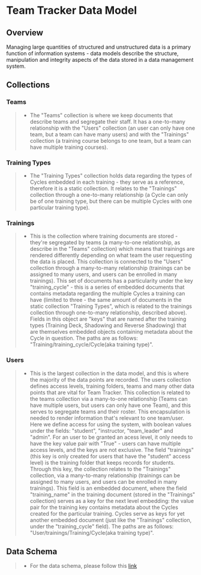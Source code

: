 # Team Tracker Data Model

## Overview

Managing large quantities of structured and unstructured data is a primary function of information systems - data models describe the structure, manipulation and integrity aspects of the data stored in a data management system.

## Collections

### Teams

> - The "Teams" collection is where we keep documents that describe teams and segregate their staff. It has a one-to-many relationship with the "Users" collection (an user can only have one team, but a team can have many users) and with the "Trainings" collection (a training course belongs to one team, but a team can have multiple training courses).
>

### Training Types

> - The "Training Types" collection holds data regarding the types of Cycles embedded in each training - they serve as a reference, therefore it is a static collection. It relates to the "Trainings" collection through a one-to-many relationship (a Cycle can only be of one training type, but there can be multiple Cycles with one particular training type).
>

### Trainings

> - This is the collection where training documents are stored - they're segregated by teams (a many-to-one relationship, as describe in the "Teams" collection) which means that trainings are rendered differently depending on what team the user requesting the data is placed. This collection is connected to the "Users" collection through a many-to-many relationship (trainings can be assigned to many users, and users can be enrolled in many trainings). This set of documents has a particularity under the key "training_cycle" - this is a series of embedded documents that contains metadata regarding the multiple Cycles a training can have (limited to three - the same amount of documents in the static collection "Training Types", which is related to the trainings collection through one-to-many relationship, described above). Fields in this object are "keys" that are named after the training types (Training Deck, Shadowing and Reverse Shadowing) that are themselves embedded objects containing metadata about the Cycle in question. The paths are as follows: "Training/training_cycle/Cycle(aka training type)".
>

### Users

> - This is the largest collection in the data model, and this is where the majority of the data points are recorded. The users collection defines access levels, training folders, teams and many other data points that are vital for Team Tracker. This collection is related to the teams collection via a many-to-one relationship (Teams can have multiple users, but users can only have one Team), and this serves to segregate teams and their roster. This encapsulation is needed to render information that's relevant to one team/user. Here we define access for using the system, with boolean values under the fields: "student", "instructor, "team_leader" and "admin". For an user to be granted an acess level, it only needs to have the key value pair with "True" - users can have multiple access levels, and the keys are not exclusive. The field "trainings" (this key is only created for users that have the "student" access level) is the training folder that keeps records for students. Through this key, the collection relates to the "Trainings" collection, via a many-to-many relationship (trainings can be assigned to many users, and users can be enrolled in many trainings). This field is an embedded document, where the field "training_name" in the training document (stored in the "Trainings" collection) serves as a key for the next level embedding: the value pair for the training key contains metadata about the Cycles created for the particular training. Cycles serve as keys for yet another embedded document (just like the "Trainings" collection, under the "training_cycle" field). The paths are as follows: "User/trainings/Training/Cycle(aka training type)".

## Data Schema

> - For the data schema, please follow this [link](data_schema.png)
